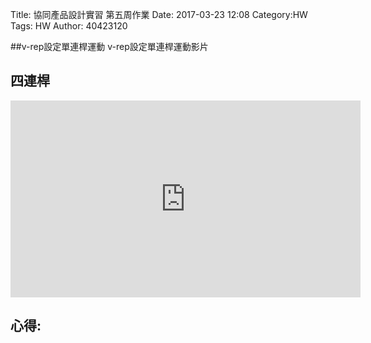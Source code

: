 Title: 協同產品設計實習  第五周作業
Date: 2017-03-23 12:08
Category:HW
Tags: HW
Author: 40423120 



<!-- PELICAN_END_SUMMARY -->

##v-rep設定單連桿運動
    v-rep設定單連桿運動影片

## 四連桿
<iframe width="560" height="315" src="https://www.youtube.com/embed/NA1x2dNeLBc" frameborder="0" allowfullscreen></iframe>



## 心得:





